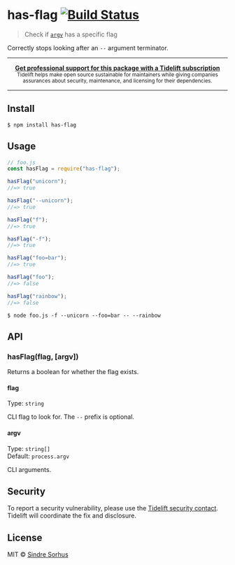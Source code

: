 # has-flag [![Build Status](https://travis-ci.org/sindresorhus/has-flag.svg?branch=master)](https://travis-ci.org/sindresorhus/has-flag)

> Check if
> [`argv`](https://nodejs.org/docs/latest/api/process.html#process_process_argv)
> has a specific flag

Correctly stops looking after an `--` argument terminator.

---

<div align="center">
	<b>
		<a href="https://tidelift.com/subscription/pkg/npm-has-flag?utm_source=npm-has-flag&utm_medium=referral&utm_campaign=readme">Get professional support for this package with a Tidelift subscription</a>
	</b>
	<br>
	<sub>
		Tidelift helps make open source sustainable for maintainers while giving companies<br>assurances about security, maintenance, and licensing for their dependencies.
	</sub>
</div>

---

## Install

```
$ npm install has-flag
```

## Usage

```js
// foo.js
const hasFlag = require("has-flag");

hasFlag("unicorn");
//=> true

hasFlag("--unicorn");
//=> true

hasFlag("f");
//=> true

hasFlag("-f");
//=> true

hasFlag("foo=bar");
//=> true

hasFlag("foo");
//=> false

hasFlag("rainbow");
//=> false
```

```
$ node foo.js -f --unicorn --foo=bar -- --rainbow
```

## API

### hasFlag(flag, [argv])

Returns a boolean for whether the flag exists.

#### flag

Type: `string`

CLI flag to look for. The `--` prefix is optional.

#### argv

Type: `string[]`<br> Default: `process.argv`

CLI arguments.

## Security

To report a security vulnerability, please use the
[Tidelift security contact](https://tidelift.com/security). Tidelift will
coordinate the fix and disclosure.

## License

MIT © [Sindre Sorhus](https://sindresorhus.com)
